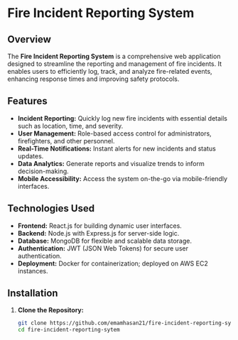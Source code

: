 # Fire Incident Reporting System

## Overview

The **Fire Incident Reporting System** is a comprehensive web application designed to streamline the reporting and management of fire incidents. It enables users to efficiently log, track, and analyze fire-related events, enhancing response times and improving safety protocols.

## Features

- **Incident Reporting:** Quickly log new fire incidents with essential details such as location, time, and severity.
- **User Management:** Role-based access control for administrators, firefighters, and other personnel.
- **Real-Time Notifications:** Instant alerts for new incidents and status updates.
- **Data Analytics:** Generate reports and visualize trends to inform decision-making.
- **Mobile Accessibility:** Access the system on-the-go via mobile-friendly interfaces.

## Technologies Used

- **Frontend:** React.js for building dynamic user interfaces.
- **Backend:** Node.js with Express.js for server-side logic.
- **Database:** MongoDB for flexible and scalable data storage.
- **Authentication:** JWT (JSON Web Tokens) for secure user authentication.
- **Deployment:** Docker for containerization; deployed on AWS EC2 instances.

## Installation

1. **Clone the Repository:**
   ```bash
   git clone https://github.com/emamhasan21/fire-incident-reporting-sytem.git
   cd fire-incident-reporting-sytem
